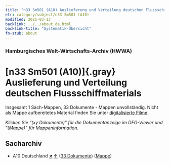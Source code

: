 ```yaml
---
title: "n33 Sm501 (A10) Auslieferung und Verteilung deutschen Flussschiffmaterials"
etr: category/subject/n33 Sm501 (A10)
modified: 2021-03-13
backlink: ../../about.de.html
backlink-title: "Systematik-Übersicht"
fn-stub: about
---
```


### Hamburgisches Welt-Wirtschafts-Archiv (HWWA)
# [n33 Sm501 (A10)]{.gray}&#8201; Auslieferung und Verteilung deutschen Flussschiffmaterials&#160; 




Insgesamt 1 Sach-Mappen, 33 Dokumente - Mappen unvollständig.
Nicht als Mappe aufbereitetes Material finden Sie unter [digitalisierte Filme](/film/h1_sh).

_Klicken Sie "(xy Dokumente)" für die Dokumentanzeige im DFG-Viewer und "(Mappe)" für Mappeninformation._

## Sacharchiv



- A10 Deutschland [**&nearr;**](../../../geo/i/126128/about.de.html "Deutschland (alle Mappen)") [**&uarr;**](../../../geo/about.de.html#A10 "Ländersystematik") (<a href="https://pm20.zbw.eu/dfgview/sh/126128,145649" title="über: Deutschland : Auslieferung und Verteilung deutschen Flussschiffmaterials" target="_blank">33 Dokumente</a>) ([Mappe](http://purl.org/pressemappe20/folder/sh/126128,145649))


